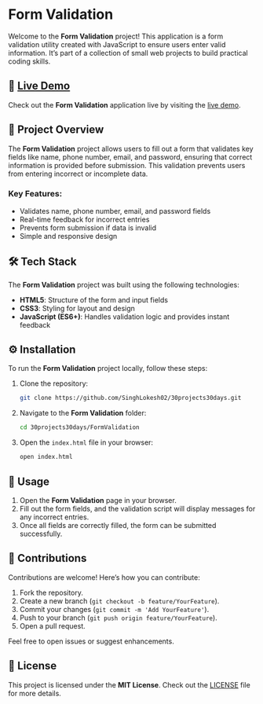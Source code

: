 # Form Validation

Welcome to the **Form Validation** project! This application is a form validation utility created with JavaScript to ensure users enter valid information. It’s part of a collection of small web projects to build practical coding skills.

## 🔗 [Live Demo](https://form-validations-eight.vercel.app/)

Check out the **Form Validation** application live by visiting the [live demo](https://form-validations-eight.vercel.app/).


## 📖 Project Overview

The **Form Validation** project allows users to fill out a form that validates key fields like name, phone number, email, and password, ensuring that correct information is provided before submission. This validation prevents users from entering incorrect or incomplete data.

### Key Features:
- Validates name, phone number, email, and password fields
- Real-time feedback for incorrect entries
- Prevents form submission if data is invalid
- Simple and responsive design

## 🛠️ Tech Stack

The **Form Validation** project was built using the following technologies:

- **HTML5**: Structure of the form and input fields
- **CSS3**: Styling for layout and design
- **JavaScript (ES6+)**: Handles validation logic and provides instant feedback

## ⚙️ Installation

To run the **Form Validation** project locally, follow these steps:

1. Clone the repository:
    ```bash
    git clone https://github.com/SinghLokesh02/30projects30days.git
    ```

2. Navigate to the **Form Validation** folder:
    ```bash
    cd 30projects30days/FormValidation
    ```

3. Open the `index.html` file in your browser:
    ```bash
    open index.html
    ```

## 🚀 Usage

1. Open the **Form Validation** page in your browser.
2. Fill out the form fields, and the validation script will display messages for any incorrect entries.
3. Once all fields are correctly filled, the form can be submitted successfully.

## 🤝 Contributions

Contributions are welcome! Here’s how you can contribute:

1. Fork the repository.
2. Create a new branch (`git checkout -b feature/YourFeature`).
3. Commit your changes (`git commit -m 'Add YourFeature'`).
4. Push to your branch (`git push origin feature/YourFeature`).
5. Open a pull request.

Feel free to open issues or suggest enhancements.

## 📜 License

This project is licensed under the **MIT License**. Check out the [LICENSE](../LICENSE) file for more details.

 
 